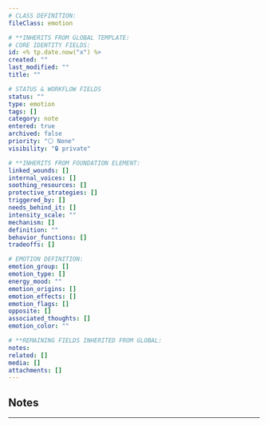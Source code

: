 ```yaml
---
# CLASS DEFINITION:
fileClass: emotion

# **INHERITS FROM GLOBAL TEMPLATE:
# CORE IDENTITY FIELDS:
id: <% tp.date.now("x") %>
created: ""
last_modified: ""
title: ""

# STATUS & WORKFLOW FIELDS
status: ""
type: emotion
tags: []
category: note
entered: true
archived: false
priority: "⚪ None"
visibility: "🔒 private"

# **INHERITS FROM FOUNDATION ELEMENT:
linked_wounds: []
internal_voices: []
soothing_resources: []
protective_strategies: []
triggered_by: []
needs_behind_it: []
intensity_scale: ""
mechanism: []
definition: ""
behavior_functions: []
tradeoffs: []

# EMOTION DEFINITION:
emotion_group: []
emotion_type: []
energy_mood: ""
emotion_origins: []
emotion_effects: []
emotion_flags: []
opposite: []
associated_thoughts: []
emotion_color: ""

# **REMAINING FIELDS INHERITED FROM GLOBAL:
notes: 
related: []
media: []
attachments: []
---
```


## Notes
---


